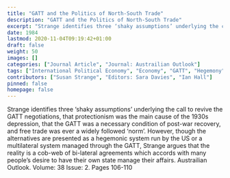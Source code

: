 ```yaml
---
title: "GATT and the Politics of North-South Trade"
description: "GATT and the Politics of North-South Trade"
excerpt: "Strange identifies three ‘shaky assumptions’ underlying the call to revive the GATT negotiations, that protectionism was the main cause of the 1930s depression, that the GATT was a necessary condition of post-war recovery, and free trade was ever a widely followed ‘norm’. However, though the alternatives are presented as a hegemonic system run by the US or a multilateral system managed through the GATT, Strange argues that the reality is a cob-web of bi-lateral agreements which accords with many people’s desire to have their own state manage their affairs."
date: 1984
lastmod: 2020-11-04T09:19:42+01:00
draft: false
weight: 50
images: []
categories: ["Journal Article", "Journal: Austrailian Outlook"]
tags: ["International Political Economy", "Economy", "GATT", "Hegemony"]
contributors: ["Susan Strange", "Editors: Sara Davies", "Ian Hall"]
pinned: false
homepage: false
---
```


Strange identifies three ‘shaky assumptions’ underlying the call to revive the GATT negotiations, that protectionism was the main cause of the 1930s depression, that the GATT was a necessary condition of post-war recovery, and free trade was ever a widely followed ‘norm’. However, though the alternatives are presented as a hegemonic system run by the US or a multilateral system managed through the GATT, Strange argues that the reality is a cob-web of bi-lateral agreements which accords with many people’s desire to have their own state manage their affairs.
Austrailian Outlook. Volume: 38 Issue: 2. Pages 106-110